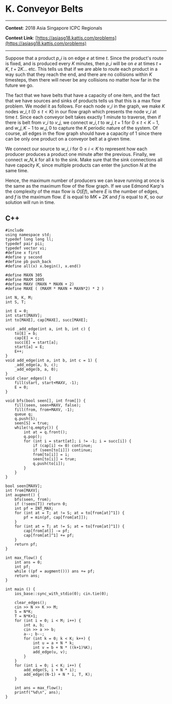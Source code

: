 # K. Conveyor Belts

---

**Contest**: 2018 Asia Singapore ICPC Regionals

**Contest Link**: [https://asiasg18.kattis.com/problems](https://asiasg18.kattis.com/problems)

---

Suppose that a product $p\_i$ is on edge $e$ at time $t$. Since the product's route is fixed, and is produced every $K$ minutes, then $p\_i$ will be on $e$ at times $t+K$, $t+2K$... etc. This tells us that if we are able to route each product in a way such that they reach the end, and there are no collisions within $K$ timesteps, then there will never be any collisions no matter how far in the future we go.

The fact that we have belts that have a capacity of one item, and the fact that we have sources and sinks of products tells us that this is a max flow problem. We model it as follows. For each node $v\_i$ in the graph, we make $K$ nodes $w\_{i,t}$ ($0 \le t < K$) in our flow graph which presents the node $v\_i$ at time $t$. Since each conveyor belt takes exactly 1 minute to traverse, then if there is belt from $v\_i$ to $v\_j$, we connect $w\_{i,t}$ to $w\_{j,t+1}$ for $0 \le t < K-1$, and $w\_{j,K-1}$ to $w\_{j,0}$ to capture the $K$ periodic nature of the system. Of course, all edges in the flow graph should have a capacity of $1$ since there can be only one product on a conveyor belt at a given time.

We connect our source to $w\_{i,i}$ for $0 \le i < K$ to represent how each producer produces a product one minute after the previous. Finally, we connect $w\_{N,k}$ for all $k$ to the sink. Make sure that the sink connections all have capacity $K$, since multiple products can enter the junction $N$ at the same time.

Hence, the maximum number of producers we can leave running at once is the same as the maximum flow of the flow graph. If we use Edmond Karp's the complexity of the max flow is $O(Ef)$, where $E$ is the number of edges, and $f$ is the maximum flow. $E$ is equal to $MK + 2K$ and $f$ is equal to $K$, so our solution will run in time.

## C++
<pre class="line-numbers"><code class="language-c++">#include <bits/stdc++.h>
using namespace std;
typedef long long ll;
typedef pair<int, int> pii;
typedef vector<int> vi;
#define x first
#define y second
#define pb push_back
#define all(x) x.begin(), x.end()

#define MAXN 305
#define MAXM 1005
#define MAXV (MAXN * MAXN + 2)
#define MAXE ( (MAXM * MAXN + MAXN*2) * 2 )

int N, K, M;
int S, T;

int E = 0;
int start[MAXV];
int to[MAXE], cap[MAXE], succ[MAXE];

void _add_edge(int a, int b, int c) {
	to[E] = b;
	cap[E] = c;
	succ[E] = start[a];
	start[a] = E;
	E++;
}
void add_edge(int a, int b, int c = 1) {
	_add_edge(a, b, c);
	_add_edge(b, a, 0);
}
void clear_edges() {
	fill(start, start+MAXV, -1);
	E = 0;
}

void bfs(bool seen[], int from[]) {
	fill(seen, seen+MAXV, false);
	fill(from, from+MAXV, -1);
	queue<int> q;
	q.push(S);
	seen[S] = true;
	while(!q.empty()) {
		int at = q.front();
		q.pop();
		for (int i = start[at]; i != -1; i = succ[i]) {
			if (cap[i] <= 0) continue;
			if (seen[to[i]]) continue;
			from[to[i]] = i;
			seen[to[i]] = true;
			q.push(to[i]);
		}
	}
}

bool seen[MAXV];
int from[MAXV];
int augment() {
	bfs(seen, from);
	if (!seen[T]) return 0;
	int pf = INT_MAX;
	for (int at = T; at != S; at = to[from[at]^1]) {
		pf = min(pf, cap[from[at]]);
	}
	for (int at = T; at != S; at = to[from[at]^1]) {
		cap[from[at]] -= pf;
		cap[from[at]^1] += pf;
	}
	return pf;
}

int max_flow() {
	int ans = 0;
	int pf;
	while ((pf = augment())) ans += pf;
	return ans;
}

int main () {
	ios_base::sync_with_stdio(0); cin.tie(0);

	clear_edges();
	cin >> N >> K >> M;
	S = N*K;
	T = N*K+1;
	for (int i = 0; i < M; i++) {
		int a, b;
		cin >> a >> b;
		a--; b--;
		for (int k = 0; k < K; k++) {
			int u = a + N * k;
			int v = b + N * ((k+1)%K);
			add_edge(u, v);
		}
	}
	for (int i = 0; i < K; i++) {
		add_edge(S, i + N * i);
		add_edge((N-1) + N * i, T, K);
	}

	int ans = max_flow();
	printf("%d\n", ans);
}
</code></pre>
